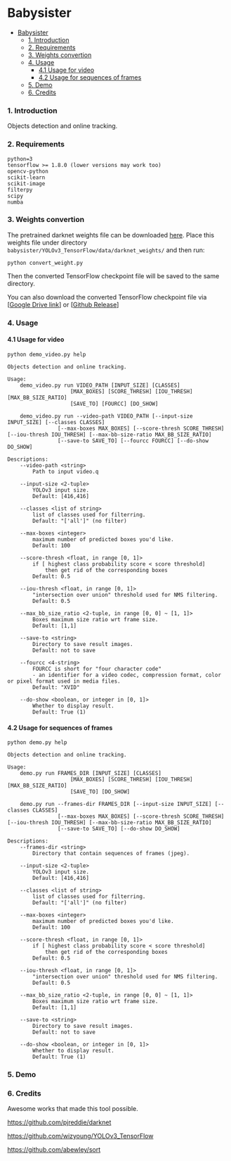 # Babysister

- [Babysister](#babysister)
    - [1. Introduction](#1-introduction)
    - [2. Requirements](#2-requirements)
    - [3. Weights convertion](#3-weights-convertion)
    - [4. Usage](#4-usage)
      - [4.1 Usage for video](#41-usage-for-video)
      - [4.2 Usage for sequences of frames](#42-usage-for-sequences-of-frames)
    - [5. Demo](#5-demo)
    - [6. Credits](#6-credits)

### 1. Introduction
Objects detection and online tracking.

### 2. Requirements
```text
python=3
tensorflow >= 1.8.0 (lower versions may work too)
opencv-python
scikit-learn
scikit-image
filterpy
scipy
numba
```

### 3. Weights convertion
The pretrained darknet weights file can be downloaded [here](https://pjreddie.com/media/files/yolov3.weights). Place this weights file under directory `babysister/YOLOv3_TensorFlow/data/darknet_weights/` and then run:

```shell
python convert_weight.py
```

Then the converted TensorFlow checkpoint file will be saved to the same directory.

You can also download the converted TensorFlow checkpoint file via [[Google Drive link](https://drive.google.com/drive/folders/1mXbNgNxyXPi7JNsnBaxEv1-nWr7SVoQt?usp=sharing)] or [[Github Release](https://github.com/wizyoung/YOLOv3_TensorFlow/releases/)]

### 4. Usage
#### 4.1 Usage for video
```shell
python demo_video.py help
```
```text
Objects detection and online tracking.

Usage:
    demo_video.py run VIDEO_PATH [INPUT_SIZE] [CLASSES]
                    [MAX_BOXES] [SCORE_THRESH] [IOU_THRESH] [MAX_BB_SIZE_RATIO]
                    [SAVE_TO] [FOURCC] [DO_SHOW]

    demo_video.py run --video-path VIDEO_PATH [--input-size INPUT_SIZE] [--classes CLASSES]
                [--max-boxes MAX_BOXES] [--score-thresh SCORE_THRESH] [--iou-thresh IOU_THRESH] [--max-bb-size-ratio MAX_BB_SIZE_RATIO]
                [--save-to SAVE_TO] [--fourcc FOURCC] [--do-show DO_SHOW]

Descriptions:
    --video-path <string>
        Path to input video.q

    --input-size <2-tuple>
        YOLOv3 input size.
        Default: [416,416]

    --classes <list of string>
        list of classes used for filterring.
        Default: "['all']" (no filter)

    --max-boxes <integer>
        maximum number of predicted boxes you'd like.
        Default: 100

    --score-thresh <float, in range [0, 1]>
        if [ highest class probability score < score threshold]
            then get rid of the corresponding boxes
        Default: 0.5

    --iou-thresh <float, in range [0, 1]>
        "intersection over union" threshold used for NMS filtering.
        Default: 0.5

    --max_bb_size_ratio <2-tuple, in range [0, 0] ~ [1, 1]>
        Boxes maximum size ratio wrt frame size.
        Default: [1,1]

    --save-to <string>
        Directory to save result images.
        Default: not to save

    --fourcc <4-string>
        FOURCC is short for "four character code"
        - an identifier for a video codec, compression format, color or pixel format used in media files.
        Default: "XVID"

    --do-show <boolean, or integer in [0, 1]>
        Whether to display result.
        Default: True (1)
```

#### 4.2 Usage for sequences of frames
```shell
python demo.py help
```
```text
Objects detection and online tracking.

Usage:
    demo.py run FRAMES_DIR [INPUT_SIZE] [CLASSES] 
                    [MAX_BOXES] [SCORE_THRESH] [IOU_THRESH] [MAX_BB_SIZE_RATIO] 
                    [SAVE_TO] [DO_SHOW]

    demo.py run --frames-dir FRAMES_DIR [--input-size INPUT_SIZE] [--classes CLASSES] 
                [--max-boxes MAX_BOXES] [--score-thresh SCORE_THRESH] [--iou-thresh IOU_THRESH] [--max-bb-size-ratio MAX_BB_SIZE_RATIO] 
                [--save-to SAVE_TO] [--do-show DO_SHOW]

Descriptions:
    --frames-dir <string>
        Directory that contain sequences of frames (jpeg).

    --input-size <2-tuple>
        YOLOv3 input size.
        Default: [416,416]

    --classes <list of string>
        list of classes used for filterring.
        Default: "['all']" (no filter)

    --max-boxes <integer>
        maximum number of predicted boxes you'd like.
        Default: 100

    --score-thresh <float, in range [0, 1]>
        if [ highest class probability score < score threshold]
            then get rid of the corresponding boxes
        Default: 0.5

    --iou-thresh <float, in range [0, 1]>
        "intersection over union" threshold used for NMS filtering.
        Default: 0.5

    --max_bb_size_ratio <2-tuple, in range [0, 0] ~ [1, 1]>
        Boxes maximum size ratio wrt frame size.
        Default: [1,1]

    --save-to <string>
        Directory to save result images.
        Default: not to save

    --do-show <boolean, or integer in [0, 1]>
        Whether to display result.
        Default: True (1)
```

### 5. Demo

### 6. Credits
Awesome works that made this tool possible.

https://github.com/pjreddie/darknet

https://github.com/wizyoung/YOLOv3_TensorFlow

https://github.com/abewley/sort

